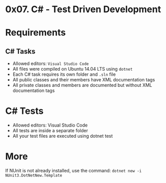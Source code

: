 # 0x07. C# - Test Driven Development
# Requirements
## C# Tasks
* Allowed editors: ```Visual Studio Code```
* All files were compiled on Ubuntu 14.04 LTS using ```dotnet```
* Each C# task requires its own folder and ```.sln``` file
* All public classes and their members have XML documentation tags
* All private classes and members are documented but without XML documentation tags
# C# Tests
* Allowed editors: Visual Studio Code
* All tests are inside a separate folder
* All your test files are executed using dotnet test
# More
If NUnit is not already installed, use the command: ```dotnet new -i NUnit3.DotNetNew.Template```
